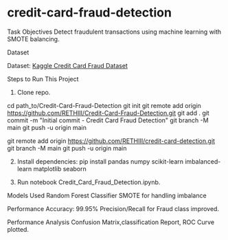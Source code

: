 # credit-card-fraud-detection

Task Objectives
Detect fraudulent transactions using machine learning with SMOTE balancing.

Dataset

Dataset: [Kaggle Credit Card Fraud Dataset](https://www.kaggle.com/datasets/mlg-ulb/creditcardfraud)

Steps to Run This Project
1. Clone repo.

cd path_to/Credit-Card-Fraud-Detection
git init
git remote add origin https://github.com/RETHIII/Credit-Card-Fraud-Detection.git
git add .
git commit -m "Initial commit - Credit Card Fraud Detection"
git branch -M main
git push -u origin main

git remote add origin https://github.com/RETHIII/credit-card-detection.git
git branch -M main
git push -u origin main

2. Install dependencies:
   pip install pandas numpy scikit-learn imbalanced-learn matplotlib seaborn

3. Run notebook Credit_Card_Fraud_Detection.ipynb.

Models Used
Random Forest Classifier
SMOTE for handling imbalance

Performance
Accuracy: 99.95%
Precision/Recall for Fraud class improved.

Performance Analysis
Confusion Matrix,classification Report, ROC Curve plotted.
